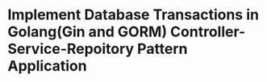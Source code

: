 
# Implement Database Transactions in  Golang(Gin and GORM) Controller-Service-Repoitory Pattern Application

